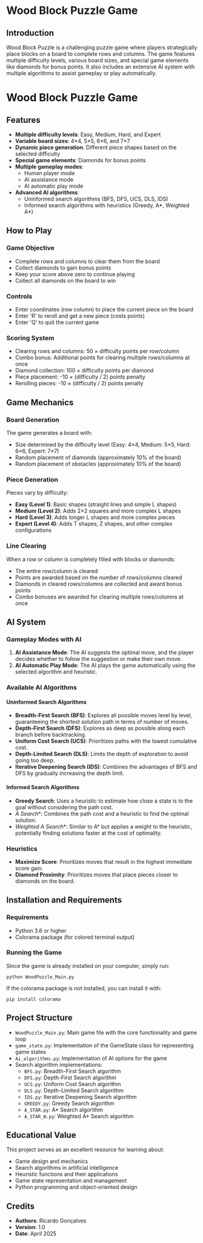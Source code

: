 # Wood Block Puzzle Game

## Introduction

Wood Block Puzzle is a challenging puzzle game where players strategically place blocks on a board to complete rows and columns. The game features multiple difficulty levels, various board sizes, and special game elements like diamonds for bonus points. It also includes an extensive AI system with multiple algorithms to assist gameplay or play automatically.

# Wood Block Puzzle Game

## Features

- **Multiple difficulty levels**: Easy, Medium, Hard, and Expert
- **Variable board sizes**: 4×4, 5×5, 6×6, and 7×7
- **Dynamic piece generation**: Different piece shapes based on the selected difficulty
- **Special game elements**: Diamonds for bonus points
- **Multiple gameplay modes**:
  - Human player mode
  - AI assistance mode
  - AI automatic play mode
- **Advanced AI algorithms**:
  - Uninformed search algorithms (BFS, DFS, UCS, DLS, IDS)
  - Informed search algorithms with heuristics (Greedy, A*, Weighted A*)

## How to Play

### Game Objective

- Complete rows and columns to clear them from the board
- Collect diamonds to gain bonus points
- Keep your score above zero to continue playing
- Collect all diamonds on the board to win

### Controls

- Enter coordinates (row column) to place the current piece on the board
- Enter 'R' to reroll and get a new piece (costs points)
- Enter 'Q' to quit the current game

### Scoring System

- Clearing rows and columns: 50 × difficulty points per row/column
- Combo bonus: Additional points for clearing multiple rows/columns at once
- Diamond collection: 100 × difficulty points per diamond
- Piece placement: -10 × (difficulty / 2) points penalty
- Rerolling pieces: -10 × (difficulty / 2) points penalty

## Game Mechanics

### Board Generation

The game generates a board with:
- Size determined by the difficulty level (Easy: 4×4, Medium: 5×5, Hard: 6×6, Expert: 7×7)
- Random placement of diamonds (approximately 10% of the board)
- Random placement of obstacles (approximately 10% of the board)

### Piece Generation

Pieces vary by difficulty:
- **Easy (Level 1)**: Basic shapes (straight lines and simple L shapes)
- **Medium (Level 2)**: Adds 2×2 squares and more complex L shapes
- **Hard (Level 3)**: Adds longer L shapes and more complex pieces
- **Expert (Level 4)**: Adds T shapes, Z shapes, and other complex configurations

### Line Clearing

When a row or column is completely filled with blocks or diamonds:
- The entire row/column is cleared
- Points are awarded based on the number of rows/columns cleared
- Diamonds in cleared rows/columns are collected and award bonus points
- Combo bonuses are awarded for clearing multiple rows/columns at once

## AI System

### Gameplay Modes with AI

1. **AI Assistance Mode**: The AI suggests the optimal move, and the player decides whether to follow the suggestion or make their own move.
2. **AI Automatic Play Mode**: The AI plays the game automatically using the selected algorithm and heuristic.

### Available AI Algorithms

#### Uninformed Search Algorithms

- **Breadth-First Search (BFS)**: Explores all possible moves level by level, guaranteeing the shortest solution path in terms of number of moves.
- **Depth-First Search (DFS)**: Explores as deep as possible along each branch before backtracking.
- **Uniform Cost Search (UCS)**: Prioritizes paths with the lowest cumulative cost.
- **Depth-Limited Search (DLS)**: Limits the depth of exploration to avoid going too deep.
- **Iterative Deepening Search (IDS)**: Combines the advantages of BFS and DFS by gradually increasing the depth limit.

#### Informed Search Algorithms

- **Greedy Search**: Uses a heuristic to estimate how close a state is to the goal without considering the path cost.
- **A* Search**: Combines the path cost and a heuristic to find the optimal solution.
- **Weighted A* Search**: Similar to A* but applies a weight to the heuristic, potentially finding solutions faster at the cost of optimality.

### Heuristics

- **Maximize Score**: Prioritizes moves that result in the highest immediate score gain.
- **Diamond Proximity**: Prioritizes moves that place pieces closer to diamonds on the board.

## Installation and Requirements


### Requirements

- Python 3.6 or higher
- Colorama package (for colored terminal output)

### Running the Game

Since the game is already installed on your computer, simply run:
```
python WoodPuzzle_Main.py
```

If the colorama package is not installed, you can install it with:
```
pip install colorama
```

## Project Structure

- `WoodPuzzle_Main.py`: Main game file with the core functionality and game loop
- `game_state.py`: Implementation of the GameState class for representing game states
- `Ai_algorithms.py`: Implementation of AI options for the game
- Search algorithm implementations:
  - `BFS.py`: Breadth-First Search algorithm
  - `DFS.py`: Depth-First Search algorithm
  - `UCS.py`: Uniform Cost Search algorithm
  - `DLS.py`: Depth-Limited Search algorithm
  - `IDS.py`: Iterative Deepening Search algorithm
  - `GREEDY.py`: Greedy Search algorithm
  - `A_STAR.py`: A* Search algorithm
  - `A_STAR_W.py`: Weighted A* Search algorithm

## Educational Value

This project serves as an excellent resource for learning about:
- Game design and mechanics
- Search algorithms in artificial intelligence
- Heuristic functions and their applications
- Game state representation and management
- Python programming and object-oriented design

## Credits

- **Authors**: Ricardo Gonçalves
- **Version**: 1.0
- **Date**: April 2025

